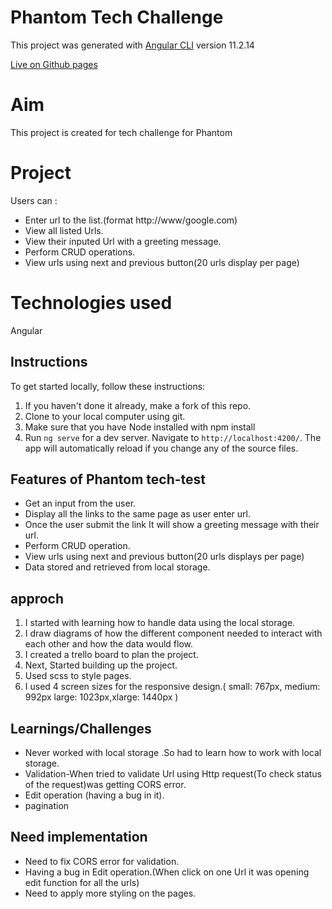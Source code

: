 # Phantom Tech Challenge

This project was generated with [Angular CLI](https://github.com/angular/angular-cli) version 11.2.14

[Live on Github pages](https://deepasekhar.github.io/phantom-tech-test/)

# Aim

This project is created for tech challenge for Phantom

# Project

Users can :

- Enter url to the list.(format http://www/google.com)
- View all listed Urls.
- View their inputed Url with a greeting message.
- Perform CRUD operations.
- View urls using next and previous button(20 urls display per page)

# Technologies used

Angular

## Instructions

To get started locally, follow these instructions:

1. If you haven't done it already, make a fork of this repo.
2. Clone to your local computer using git.
3. Make sure that you have Node installed with npm install
4. Run `ng serve` for a dev server. Navigate to `http://localhost:4200/`. The app will automatically reload if you change any of the source files.

## Features of Phantom tech-test

- Get an input from the user.
- Display all the links to the same page as user enter url.
- Once the user submit the link It will show a greeting message with their url.
- Perform CRUD operation.
- View urls using next and previous button(20 urls displays per page)
- Data stored and retrieved from local storage.

## approch

1. I started with learning how to handle data using the local storage.
2. I draw diagrams of how the different component needed to interact with each other and how the data would flow.
3. I created a trello board to plan the project.
4. Next, Started building up the project.
5. Used scss to style pages.
6. I used 4 screen sizes for the responsive design.( small: 767px, medium: 992px large: 1023px,xlarge: 1440px )

## Learnings/Challenges

- Never worked with local storage .So had to learn how to work with local storage.
- Validation-When tried to validate Url using Http request(To check status of the request)was getting CORS error.
- Edit operation (having a bug in it).
- pagination

## Need implementation

- Need to fix CORS error for validation.
- Having a bug in Edit operation.(When click on one Url it was opening edit function for all the urls)
- Need to apply more styling on the pages.
